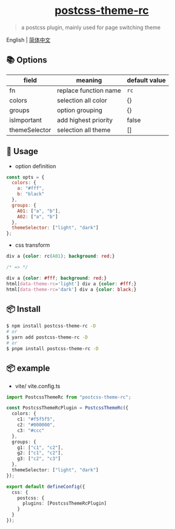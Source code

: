 <div align="center"><h1><u>postcss-theme-rc</u></h1></div>

> a postcss plugin, mainly used for page switching theme

English | [简体中文](https://github.com/a572251465/postcss-theme-rc/blob/master/README.zh-CN.md)

## 📚 Options

| field         | meaning               | default value |
| ------------- |-----------------------|---------------|
| fn            | replace function name | `rc`          |
| colors        | selection all color   | {}            |
| groups        | option grouping       | {}            |
| isImportant   | add highest priority  | false         |
| themeSelector | selection all theme   | []            |

## 🔨 Usage

- option definition
```javascript
const opts = {
  colors: {
    a: "#fff",
    b: "black"
  },
  groups: {
    A01: ["a", "b"],
    A02: ["a", "b"]
  },
  themeSelector: ["light", "dark"]
};
```

- css transform

```css
div a {color: rc(A01); background: red;}

/* => */

div a {color: #fff; background: red;}
html[data-theme-rc='light'] div a {color: #fff;}
html[data-theme-rc='dark'] div a {color: black;}
```

## 📦 Install

```bash
$ npm install postcss-theme-rc -D
# or
$ yarn add postcss-theme-rc -D
# or
$ pnpm install postcss-theme-rc -D
```

## 📦 example

- vite/ vite.config.ts
```typescript
import PostcssThemeRc from "postcss-theme-rc";

const PostcssThemeRcPlugin = PostcssThemeRc({
  colors: {
    c1: "#f5f5f5",
    c2: "#000000",
    c3: "#ccc"
  },
  groups: {
    g1: ["c1", "c2"],
    g2: ["c1", "c2"],
    g3: ["c2", "c3"]
  },
  themeSelector: ["light", "dark"]
});

export default defineConfig({
  css: {
    postcss: {
      plugins: [PostcssThemeRcPlugin]
    }
  }
});
```
